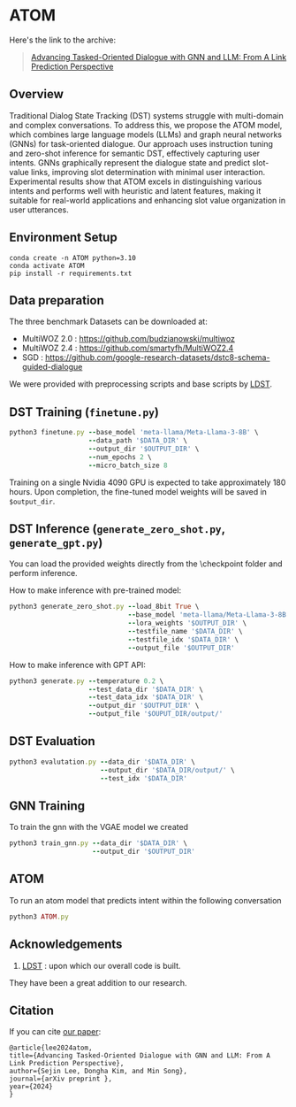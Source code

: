 # ATOM

Here's the link to the archive:

> [Advancing Tasked-Oriented Dialogue with GNN and LLM: From A Link Prediction Perspective]()

## Overview

Traditional Dialog State Tracking (DST) systems struggle with multi-domain and complex conversations. To address this, we propose the ATOM model, which combines large language models (LLMs) and graph neural networks (GNNs) for task-oriented dialogue. Our approach uses instruction tuning and zero-shot inference for semantic DST, effectively capturing user intents. GNNs graphically represent the dialogue state and predict slot-value links, improving slot determination with minimal user interaction. Experimental results show that ATOM excels in distinguishing various intents and performs well with heuristic and latent features, making it suitable for real-world applications and enhancing slot value organization in user utterances.

## Environment Setup

```
conda create -n ATOM python=3.10
conda activate ATOM
pip install -r requirements.txt
```

## Data preparation

The three benchmark Datasets can be downloaded at:

- MultiWOZ 2.0 : https://github.com/budzianowski/multiwoz
- MultiWOZ 2.4 : https://github.com/smartyfh/MultiWOZ2.4
- SGD : https://github.com/google-research-datasets/dstc8-schema-guided-dialogue

We were provided with preprocessing scripts and base scripts by [LDST](https://github.com/WoodScene/LDST).

## DST Training (`finetune.py`)

```ruby
python3 finetune.py --base_model 'meta-llama/Meta-Llama-3-8B' \
                    --data_path '$DATA_DIR' \
                    --output_dir '$OUTPUT_DIR' \
                    --num_epochs 2 \
                    --micro_batch_size 8
```
Training on a single Nvidia 4090 GPU is expected to take approximately 180 hours. Upon completion, the fine-tuned model weights will be saved in `$output_dir`.

## DST Inference (`generate_zero_shot.py`, `generate_gpt.py`)

You can load the provided weights directly from the \checkpoint folder and perform inference.

How to make inference with pre-trained model:

```ruby
python3 generate_zero_shot.py --load_8bit True \
                              --base_model 'meta-llama/Meta-Llama-3-8B' \
                              --lora_weights '$OUTPUT_DIR' \
                              --testfile_name '$DATA_DIR' \
                              --testfile_idx '$DATA_DIR' \
                              --output_file '$OUTPUT_DIR'
```

How to make inference with GPT API:

```ruby
python3 generate.py --temperature 0.2 \
                    --test_data_dir '$DATA_DIR' \
                    --test_data_idx '$DATA_DIR' \
                    --output_dir '$OUTPUT_DIR' \
                    --output_file '$OUPUT_DIR/output/'
```

## DST Evaluation

```ruby
python3 evalutation.py --data_dir '$DATA_DIR' \
                       --output_dir '$DATA_DIR/output/' \
                       --test_idx '$DATA_DIR'
```

## GNN Training

To train the gnn with the VGAE model we created 

```ruby
python3 train_gnn.py --data_dir '$DATA_DIR' \
                     --output_dir '$OUTPUT_DIR'
```

## ATOM

To run an atom model that predicts intent within the following conversation 

```ruby
python3 ATOM.py
```

## Acknowledgements

1. [LDST](https://github.com/WoodScene/LDST) : upon which our overall code is built.

They have been a great addition to our research.

## Citation

If you can cite [our paper]():

```
@article{lee2024atom,
title={Advancing Tasked-Oriented Dialogue with GNN and LLM: From A Link Prediction Perspective},
author={Sejin Lee, Dongha Kim, and Min Song},
journal={arXiv preprint },
year={2024}
}
```
